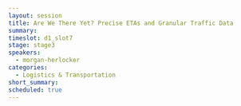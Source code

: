 ```yaml
---
layout: session
title: Are We There Yet? Precise ETAs and Granular Traffic Data
summary:
timeslot: d1_slot7
stage: stage3
speakers:
  - morgan-herlocker
categories:
  - Logistics & Transportation
short_summary:
scheduled: true
---
```



